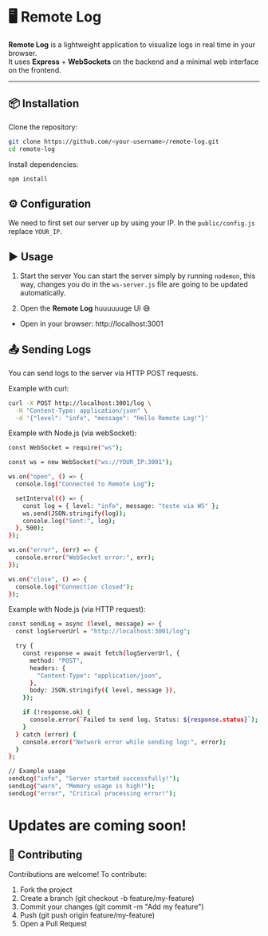 # 🖥️ Remote Log

**Remote Log** is a lightweight application to visualize logs in real time in your browser.  
It uses **Express** + **WebSockets** on the backend and a minimal web interface on the frontend.  

---

## 📦 Installation

Clone the repository:
```bash
git clone https://github.com/<your-username>/remote-log.git
cd remote-log
```

Install dependencies:
```bash
npm install
```

## ⚙️ Configuration
We need to first set our server up by using your IP. In the `public/config.js` replace `YOUR_IP`.

## ▶️ Usage
1. Start the server
You can start the server simply by running `nodemon`, this way, changes you do in the `ws-server.js` file are going to be updated automatically.

2. Open the **Remote Log** huuuuuuge UI 😅
- Open in your browser: http://localhost:3001

## 📤 Sending Logs
You can send logs to the server via HTTP POST requests.

Example with curl:
```bash
curl -X POST http://localhost:3001/log \
  -H "Content-Type: application/json" \
  -d '{"level": "info", "message": "Hello Remote Log!"}'
```

Example with Node.js (via webSocket):
```bash
const WebSocket = require("ws");

const ws = new WebSocket("ws://YOUR_IP:3001");

ws.on("open", () => {
  console.log("Connected to Remote Log");

  setInterval(() => {
    const log = { level: "info", message: "teste via WS" };
    ws.send(JSON.stringify(log));
    console.log("Sent:", log);
  }, 500);
});

ws.on("error", (err) => {
  console.error("WebSocket error:", err);
});

ws.on("close", () => {
  console.log("Connection closed");
});
```

Example with Node.js (via HTTP request):
```bash
const sendLog = async (level, message) => {
  const logServerUrl = "http://localhost:3001/log";

  try {
    const response = await fetch(logServerUrl, {
      method: "POST",
      headers: {
        "Content-Type": "application/json",
      },
      body: JSON.stringify({ level, message }),
    });

    if (!response.ok) {
      console.error(`Failed to send log. Status: ${response.status}`);
    }
  } catch (error) {
    console.error("Network error while sending log:", error);
  }
};

// Example usage
sendLog("info", "Server started successfully!");
sendLog("warn", "Memory usage is high!");
sendLog("error", "Critical processing error!");
```
# Updates are coming soon!

## 🤝 Contributing
Contributions are welcome!
To contribute:
1.	Fork the project
2.	Create a branch (git checkout -b feature/my-feature)
3.	Commit your changes (git commit -m "Add my feature")
4.	Push (git push origin feature/my-feature)
5.	Open a Pull Request
